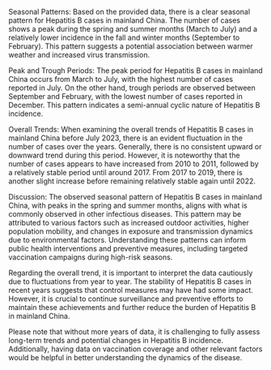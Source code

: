 Seasonal Patterns: 
Based on the provided data, there is a clear seasonal pattern for Hepatitis B cases in mainland China. The number of cases shows a peak during the spring and summer months (March to July) and a relatively lower incidence in the fall and winter months (September to February). This pattern suggests a potential association between warmer weather and increased virus transmission.

Peak and Trough Periods: 
The peak period for Hepatitis B cases in mainland China occurs from March to July, with the highest number of cases reported in July. On the other hand, trough periods are observed between September and February, with the lowest number of cases reported in December. This pattern indicates a semi-annual cyclic nature of Hepatitis B incidence.

Overall Trends: 
When examining the overall trends of Hepatitis B cases in mainland China before July 2023, there is an evident fluctuation in the number of cases over the years. Generally, there is no consistent upward or downward trend during this period. However, it is noteworthy that the number of cases appears to have increased from 2010 to 2011, followed by a relatively stable period until around 2017. From 2017 to 2019, there is another slight increase before remaining relatively stable again until 2022.

Discussion: 
The observed seasonal pattern of Hepatitis B cases in mainland China, with peaks in the spring and summer months, aligns with what is commonly observed in other infectious diseases. This pattern may be attributed to various factors such as increased outdoor activities, higher population mobility, and changes in exposure and transmission dynamics due to environmental factors. Understanding these patterns can inform public health interventions and preventive measures, including targeted vaccination campaigns during high-risk seasons.

Regarding the overall trend, it is important to interpret the data cautiously due to fluctuations from year to year. The stability of Hepatitis B cases in recent years suggests that control measures may have had some impact. However, it is crucial to continue surveillance and preventive efforts to maintain these achievements and further reduce the burden of Hepatitis B in mainland China.

Please note that without more years of data, it is challenging to fully assess long-term trends and potential changes in Hepatitis B incidence. Additionally, having data on vaccination coverage and other relevant factors would be helpful in better understanding the dynamics of the disease.